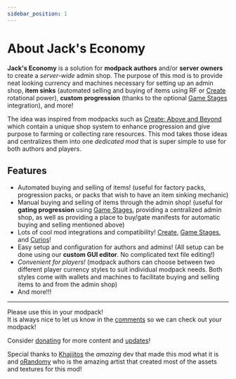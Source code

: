 ```yaml
---
sidebar_position: 1
---
```


# About Jack's Economy

**Jack's Economy** is a solution for **modpack authors** and/or **server owners** to create a _server-wide_ admin shop. The purpose of this mod is to provide neat looking currency and machines necessary for setting up an admin shop, **item sinks** (automated selling and buying of items using RF or [Create](https://www.curseforge.com/minecraft/mc-mods/create) rotational power), **custom progression** (thanks to the optional [Game Stages](https://www.curseforge.com/minecraft/mc-mods/game-stages) integration), and more!

The idea was inspired from modpacks such as [Create: Above and Beyond](https://www.curseforge.com/minecraft/modpacks/create-above-and-beyond) which contain a unique shop system to enhance progression and give purpose to farming or collecting rare resources. This mod takes those ideas and centralizes them into one _dedicated mod_ that is super simple to use for both authors and players.

## Features

-   Automated buying and selling of items! (useful for factory packs, progression packs, or packs that wish to have an item sinking mechanic)
-   Manual buying and selling of items through the admin shop! (useful for **gating progression** using [Game Stages](https://www.curseforge.com/minecraft/mc-mods/game-stages), providing a centralized admin shop, as well as providing a place to buy/gate manifests for automatic buying and selling mentioned above)
-   Lots of cool mod integrations and compatibility! [Create](https://www.curseforge.com/minecraft/mc-mods/create), [Game Stages](https://www.curseforge.com/minecraft/mc-mods/game-stages), and [Curios](https://www.curseforge.com/minecraft/mc-mods/curios)!
-   Easy setup and configuration for authors and admins! (All setup can be done using our **custom GUI editor**. No complicated text file editing!)
-   _Convenient for players!_ (modpack authors can choose between two different player currency styles to suit individual modpack needs. Both styles come with wallets and machines to facilitate buying and selling items to and from the admin shop)
-   And more!!!

---

Please use this in your modpack!\
It is always nice to let us know in the [comments](https://www.curseforge.com/minecraft/mc-mods/flapjacks-economy/comments) so we can check out your modpack!

Consider [donating](https://ko-fi.com/flapjacksmods) for more content and [updates](/updates)!

Special thanks to [Khajiitos](https://www.curseforge.com/members/khajiitos/projects) the _amazing_ dev that made this mod what it is and
[oRandomy](https://github.com/oRandomy) who is the amazing artist that created most of the assets and textures for this mod!
